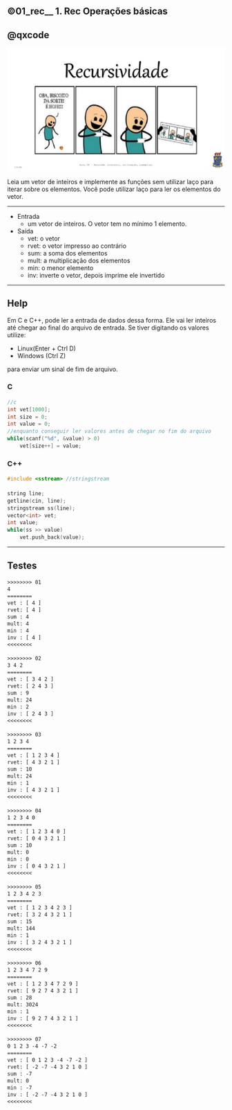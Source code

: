 ## ©01_rec__ 1. Rec Operações básicas
## @qxcode

![](__capa.jpg)

Leia um vetor de inteiros e implemente as funções sem utilizar laço para iterar sobre os elementos. 
Você pode utilizar laço para ler os elementos do vetor.

___

- Entrada
    - um vetor de inteiros. O vetor tem no mínimo 1 elemento.
- Saída
    - vet: o vetor
    - rvet: o vetor impresso ao contrário
    - sum: a soma dos elementos
    - mult: a multiplicação dos elementos
    - min: o menor elemento
    - inv: inverte o vetor, depois imprime ele invertido


___
## Help

Em C e C++, pode ler a entrada de dados dessa forma. Ele vai ler inteiros até chegar ao final do arquivo de entrada. Se tiver digitando os valores utilize:

- Linux(Enter + Ctrl D)
- Windows (Ctrl Z)

para enviar um sinal de fim de arquivo. 

### C
```c
//c
int vet[1000];
int size = 0;
int value = 0;
//enquanto conseguir ler valores antes de chegar no fim do arquivo
while(scanf("%d", &value) > 0) 
    vet[size++] = value;
```

### C++
```cpp
#include <sstream> //stringstream

string line;
getline(cin, line);
stringstream ss(line);
vector<int> vet;
int value;
while(ss >> value)
    vet.push_back(value);
```

___

## Testes

```
>>>>>>>> 01
4
========
vet : [ 4 ]
rvet: [ 4 ]
sum : 4
mult: 4
min : 4
inv : [ 4 ]
<<<<<<<<

>>>>>>>> 02
3 4 2
========
vet : [ 3 4 2 ]
rvet: [ 2 4 3 ]
sum : 9
mult: 24
min : 2
inv : [ 2 4 3 ]
<<<<<<<<

>>>>>>>> 03
1 2 3 4
========
vet : [ 1 2 3 4 ]
rvet: [ 4 3 2 1 ]
sum : 10
mult: 24
min : 1
inv : [ 4 3 2 1 ]
<<<<<<<<

>>>>>>>> 04
1 2 3 4 0
========
vet : [ 1 2 3 4 0 ]
rvet: [ 0 4 3 2 1 ]
sum : 10
mult: 0
min : 0
inv : [ 0 4 3 2 1 ]
<<<<<<<<

>>>>>>>> 05
1 2 3 4 2 3
========
vet : [ 1 2 3 4 2 3 ]
rvet: [ 3 2 4 3 2 1 ]
sum : 15
mult: 144
min : 1
inv : [ 3 2 4 3 2 1 ]
<<<<<<<<

>>>>>>>> 06
1 2 3 4 7 2 9
========
vet : [ 1 2 3 4 7 2 9 ]
rvet: [ 9 2 7 4 3 2 1 ]
sum : 28
mult: 3024
min : 1
inv : [ 9 2 7 4 3 2 1 ]
<<<<<<<<

>>>>>>>> 07
0 1 2 3 -4 -7 -2
========
vet : [ 0 1 2 3 -4 -7 -2 ]
rvet: [ -2 -7 -4 3 2 1 0 ]
sum : -7
mult: 0
min : -7
inv : [ -2 -7 -4 3 2 1 0 ]
<<<<<<<<

```

